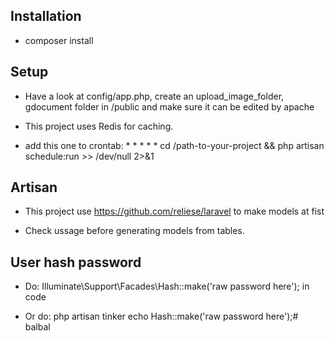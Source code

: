## Installation

- composer install

## Setup

- Have a look at config/app.php, create an upload_image_folder, gdocument folder in /public and make sure it can be edited by apache

- This project uses Redis for caching.

- add this one to crontab: * * * * * cd /path-to-your-project && php artisan schedule:run >> /dev/null 2>&1

## Artisan

- This project use https://github.com/reliese/laravel to make models at fist

- Check ussage before generating models from tables.

## User hash password

- Do: Illuminate\Support\Facades\Hash::make('raw password here'); in code

- Or do: php artisan tinker <then> echo Hash::make('raw password here');#   b a l b a l  
 
